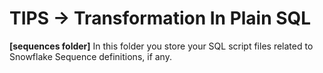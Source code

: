 # TIPS -> Transformation In Plain SQL

**[sequences folder]** In this folder you store your SQL script files related to Snowflake Sequence definitions, if any.
